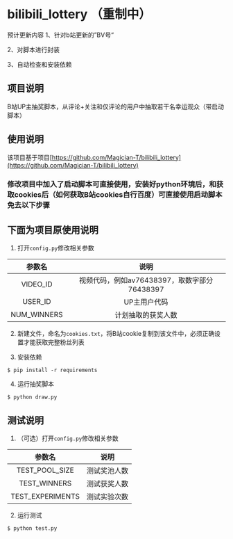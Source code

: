 # bilibili_lottery （重制中）
预计更新内容
  1、针对b站更新的”BV号“
  
  2、对脚本进行封装
  
  3、自动检查和安装依赖


## 项目说明

B站UP主抽奖脚本，从评论+关注和仅评论的用户中抽取若干名幸运观众（带启动脚本）

## 使用说明

该项目基于项目[https://github.com/Magician-T/bilibili_lottery](https://github.com/Magician-T/bilibili_lottery)

### 修改项目中加入了启动脚本可直接使用，安装好python环境后，和获取cookies后（如何获取B站cookies自行百度）可直接使用启动脚本免去以下步骤




## 下面为项目原使用说明



1. 打开`config.py`修改相关参数

|参数名|说明|
|:-:|:-:|
|VIDEO_ID|视频代码，例如av76438397，取数字部分76438397|
|USER_ID|UP主用户代码|
|NUM_WINNERS|计划抽取的获奖人数|

2. 新建文件，命名为`cookies.txt`，将B站cookie复制到该文件中，必须正确设置才能获取完整粉丝列表

3. 安装依赖

`$ pip install -r requirements`

4. 运行抽奖脚本

`$ python draw.py`

## 测试说明

1. （可选）打开`config.py`修改相关参数

|参数名|说明|
|:-:|:-:|
|TEST_POOL_SIZE|测试奖池人数|
|TEST_WINNERS|测试获奖人数|
|TEST_EXPERIMENTS|测试实验次数|

2. 运行测试

`$ python test.py`
